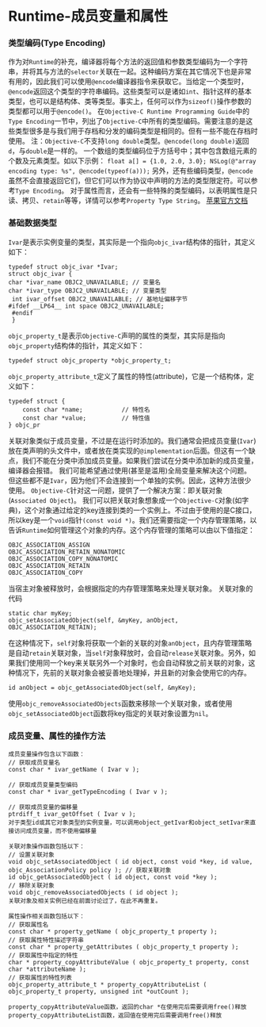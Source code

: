 # Runtime-成员变量和属性
### 类型编码(Type Encoding)
作为对`Runtime`的补充，编译器将每个方法的返回值和参数类型编码为一个字符串，并将其与方法的`selector`关联在一起。这种编码方案在其它情况下也是非常有用的，因此我们可以使用`@encode`编译器指令来获取它。当给定一个类型时，`@encode`返回这个类型的字符串编码。这些类型可以是诸如`int`、指针这样的基本类型，也可以是结构体、类等类型。事实上，任何可以作为`sizeof()`操作参数的类型都可以用于`@encode()`。
在`Objective-C Runtime Programming Guide`中的`Type Encoding`一节中，列出了`Objective-C`中所有的类型编码。需要注意的是这些类型很多是与我们用于存档和分发的编码类型是相同的。但有一些不能在存档时使用。
注：`Objective-C`不支持`long double`类型。`@encode(long double)`返回`d`，与`double`是一样的。
一个数组的类型编码位于方括号中；其中包含数组元素的个数及元素类型。如以下示例：
`float a[] = {1.0, 2.0, 3.0};
NSLog(@"array encoding type: %s", @encode(typeof(a)));`
另外，还有些编码类型，`@encode`虽然不会直接返回它们，但它们可以作为协议中声明的方法的类型限定符。可以参考`Type Encoding`。
对于属性而言，还会有一些特殊的类型编码，以表明属性是只读、拷贝、`retain`等等，详情可以参考`Property Type String`。
[苹果官方文档](https://developer.apple.com/library/content/documentation/Cocoa/Conceptual/ObjCRuntimeGuide/Articles/ocrtTypeEncodings.html)
### 基础数据类型
`Ivar`是表示实例变量的类型，其实际是一个指向`objc_ivar`结构体的指针，其定义如下：

```
typedef struct objc_ivar *Ivar; 
struct objc_ivar { 
char *ivar_name OBJC2_UNAVAILABLE; // 变量名 
char *ivar_type OBJC2_UNAVAILABLE; // 变量类型
 int ivar_offset OBJC2_UNAVAILABLE; // 基地址偏移字节 
#ifdef __LP64__ int space OBJC2_UNAVAILABLE;
 #endif
 }
```
`objc_property_t`是表示`Objective-C`声明的属性的类型，其实际是指向`objc_property`结构体的指针，其定义如下：

```
typedef struct objc_property *objc_property_t;
```
`objc_property_attribute_t`定义了属性的特性(attribute)，它是一个结构体，定义如下：

```
typedef struct {
    const char *name;           // 特性名
    const char *value;          // 特性值
} objc_pr
```
关联对象类似于成员变量，不过是在运行时添加的。我们通常会把成员变量(`Ivar`)放在类声明的头文件中，或者放在类实现的`@implementation`后面。但这有一个缺点，我们不能在分类中添加成员变量。如果我们尝试在分类中添加新的成员变量，编译器会报错。
我们可能希望通过使用(甚至是滥用)全局变量来解决这个问题。但这些都不是`Ivar`，因为他们不会连接到一个单独的实例。因此，这种方法很少使用。
`Objective-C`针对这一问题，提供了一个解决方案：即关联对象(`Associated Object`)。
我们可以把关联对象想象成一个`Objective-C`对象(如字典)，这个对象通过给定的key连接到类的一个实例上。不过由于使用的是C接口，所以key是一个`void`指针`(const void *)`。我们还需要指定一个内存管理策略，以告诉`Runtime`如何管理这个对象的内存。这个内存管理的策略可以由以下值指定：

```
OBJC_ASSOCIATION_ASSIGN
OBJC_ASSOCIATION_RETAIN_NONATOMIC
OBJC_ASSOCIATION_COPY_NONATOMIC
OBJC_ASSOCIATION_RETAIN
OBJC_ASSOCIATION_COPY
```
当宿主对象被释放时，会根据指定的内存管理策略来处理关联对象。
关联对象的代码

```
static char myKey;
objc_setAssociatedObject(self, &myKey, anObject, OBJC_ASSOCIATION_RETAIN);
```
在这种情况下，`self`对象将获取一个新的关联的对象`anObject`，且内存管理策略是自动`retain`关联对象，当`self`对象释放时，会自动`release`关联对象。另外，如果我们使用同一个key来关联另外一个对象时，也会自动释放之前关联的对象，这种情况下，先前的关联对象会被妥善地处理掉，并且新的对象会使用它的内存。

```
id anObject = objc_getAssociatedObject(self, &myKey);
```
使用`objc_removeAssociatedObjects`函数来移除一个关联对象，或者使用`objc_setAssociatedObject`函数将key指定的关联对象设置为`nil`。
### 成员变量、属性的操作方法

```
成员变量操作包含以下函数：
// 获取成员变量名 
const char * ivar_getName ( Ivar v ); 

// 获取成员变量类型编码 
const char * ivar_getTypeEncoding ( Ivar v ); 

// 获取成员变量的偏移量 
ptrdiff_t ivar_getOffset ( Ivar v );
对于类型id或其它对象类型的实例变量，可以调用object_getIvar和object_setIvar来直接访问成员变量，而不使用偏移量

关联对象操作函数包括以下：
// 设置关联对象 
void objc_setAssociatedObject ( id object, const void *key, id value, objc_AssociationPolicy policy ); // 获取关联对象 
id objc_getAssociatedObject ( id object, const void *key ); 
// 移除关联对象 
void objc_removeAssociatedObjects ( id object ); 
关联对象及相关实例已经在前面讨论过了，在此不再重复。

属性操作相关函数包括以下：
// 获取属性名
const char * property_getName ( objc_property_t property ); 
// 获取属性特性描述字符串 
const char * property_getAttributes ( objc_property_t property ); 
// 获取属性中指定的特性 
char * property_copyAttributeValue ( objc_property_t property, const char *attributeName ); 
// 获取属性的特性列表 
objc_property_attribute_t * property_copyAttributeList ( objc_property_t property, unsigned int *outCount );

property_copyAttributeValue函数，返回的char *在使用完后需要调用free()释放
property_copyAttributeList函数，返回值在使用完后需要调用free()释放
```


